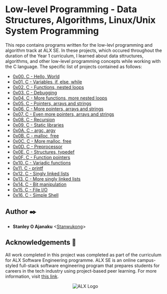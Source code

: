 # Low-level Programming - Data Structures, Algorithms, Linux/Unix System Programming

This repo contains programs written for the low-levl programming and algorithm track at ALX SE. In these projects, which occured throughout the duration of the Year 1 curriculum, I learned about data sttructures, algorithms, and other low-level programming concepts while working with the C language. The specific list of projects contained as follows:

- [0x00. C - Hello, World](./0x00-hello_world)
- [0x01. C - Variables, if, else, while](./0x01-variables_if_else_while)
- [0x02. C - Functions, nested loops](./0x02-functions_nested_loops)
- [0x03. C - Debugging](./0x03-debugging)
- [0x04. C - More functions, more nested loops](./0x04-more_functions_nested_loops)
- [0x05. C - Pointers, arrays and strings](./0x05-pointers_arrays_strings)
- [0x06. C - More pointers, arrays and strings](./0x06-pointers_arrays_strings)
- [0x07. C - Even more pointers, arrays and strings](./0x07-pointers_arrays_strings)
- [0x08. C - Recursion](./0x08-recursion)
- [0x09. C - Static libraries](./0x09-static_libraries)
- [0x0A. C - argc, argv](./0x0A-argc_argv)
- [0x0B. C - malloc, free](./0x0B-malloc_free)
- [0x0C. C - More malloc, free](./0x0C-more_malloc_free)
- [0x0D. C - Preprocessor](./0x0D-preprocessor)
- [0x0E. C - Structures, typedef](./0x0E-structures_typedef)
- [0x0F. C - Function pointers](./0x0F-function_pointers)
- [0x10. C - Variadic functions](./0x10-variadic_functions)
- [0x11. C - printf](https://github.com/Stanwukong/printf)
- [0x12. C - Singly linked lists](./0x12-singly_linked_lists)
- [0x13. C - More singly linked lists](0x13-more_singly_linked_lists)
- [0x14. C - Bit manipulation](0x14-bit_manipulation)
- [0x15. C - File I/O](0x15-file_io)
- [0x16. C - Simple Shell](https://github.com/Stanwukong/simple_shell)

## Author :black_nib:

- **Stanley O Ajanaku** <[Stanwukong](https://github.com/stanwukong)>

## Acknowledgements :pray:

All work completed in this project was completed as part of the curriculum for ALX Software Engineering programme. ALX SE is an online campus-styled full-stack software engineering program that prepares students for careers in the tech industry using project-based peer learning. For more information, visit [this link](https://www.alxafrica.com/).

<p align="center">
	<img src="https://africabusinesscommunities.com/Images/Key%20Logos/alx.png"
		alt="ALX Logo"
	>
</p>
